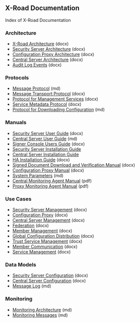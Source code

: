 ## X-Road Documentation

Index of X-Road Documentation

### Architecture

- [X-Road Architecture](Architecture/arc-g_x-road_arhitecture_1.4_Y-879-3.docx) (docx)
- [Security Server Architecture](Architecture/arc-ss_x-road_security_server_architecture_1.3_Y-879-5.docx) (docx)
- [Configuration Proxy Architecture](Architecture/arc-cp_x-road_configuration_proxy_architecture_1.2.1_Y-879-6.docx) (docx)
- [Central Server Architecture](Architecture/arc-cs_x-road_central_server_architecture_2.1.2_Y-879-4.docx) (docx)
- [Audit Log Events](Architecture/spec-al_x-road_audit_log_events_1.7_Y-883-17.docx) (docx)

### Protocols
- [Message Protocol](Protocols/pr-mess_x-road_message_protocol.md) (md)
- [Message Transport Protocol](Protocols/pr-messtransp_x-road_message_transport_protocol_2.2_Y-743-4.docx) (docx)
- [Protocol for Management Services](Protocols/pr-mserv_x-road_protocol_for_management_services_1.9_Y-883-29-1.docx) (docx)
- [Service Metadata Protocol](Protocols/pr-meta_x-road_service_metadata_protocol_2.1.5_Y-743-14.docx) (docx)
- [Protocol for Downloading Configuration](Protocols/pr-gconf_x-road_protocol_for_downloading_configuration.md) (md)

### Manuals

- [Security Server User Guide](Manuals/ug-ss_x-road_6_security_server_user_guide_2.14_Y-883-32.docx) (docx)
- [Central Server User Guide](Manuals/ug-cs_x-road_6_central_server_user_guide.md) (md)
- [Signer Console Users Guide](Manuals/ug-sc_x-road_signer-console_users_guide_2.5_Y-883-20.docx) (docx)
- [Security Server Installation Guide](Manuals/ig-ss_x-road_v6_security_server_installation_guide.md)
- [Central Server Installation Guide](Manuals/ig-cs_x-road_6_central_server_installation_guide.md)
- [HA Installation Guide](Manuals/ig-csha_x-road_6_ha_installation_guide_1.3.1_Y-883-19-1.docx) (docx)
- [Signed Document Download and Verification Manual](Manuals/ug-sigdoc_x-road_signed_document_download_and_verification_manual_1.4.1_Y-883-21.docx) (docx)
- [Configuration Proxy Manual](Manuals/ug-cp_x-road_v6_configuration_proxy_manual_2.0_Y-745-10.docx) (docx)
- [System Parameters](Manuals/ug-syspar_x-road_v6_system_parameters.md) (md)
- [Central Monitoring Agent Manual](Manuals/central_monitoring_agent_manual_1.1_Y-745-12.pdf) (pdf)
- [Proxy Monitoring Agent Manual](Manuals/proxy_monitoring_agent_manual_1.1_Y-745-13.pdf) (pdf)

### Use Cases
- [Security Server Management](UseCases/uc-ss_x-road_use_case_model_for_security_server_management_1.4_Y-883-4.docx) (docx)
- [Configuration Proxy](UseCases/uc-cp_x-road_configuration_proxy_use_case_model_1.2_Y-883-5.docx) (docx)
- [Central Server Management](UseCases/uc-cs_x-road_use_case_model_for_central_server_management_1.2_Y-883-6.docx) (docx)
- [Federation](UseCases/uc-fed_x-road_use_case_model_for_federation_1.1_Y-883-7.docx) (docx)
- [Member Management](UseCases/uc-member_x-road_use_case_model_for_member_management_1.4_Y-883-1.docx) (docx)
- [Global Configuration Distribution](UseCases/uc-gconf_x-road_use_case_model_for_global_configuration_distribution_1.4_Y-883-8.docx) (docx)
- [Trust Service Management](UseCases/uc-trust_x-road_use_case_model_for_trust_service_management_1.1.1_Y-883-9.docx) (docx)
- [Member Communication](UseCases/uc-mess_x-road_member_communication_use_case_model_1.5_Y-883-2.docx) (docx)
- [Service Management](UseCases/uc-service_x-road_use_case_model_for_service_management_1.6_Y-883-3.docx) (docx)

### Data Models

- [Security Server Configuration](DataModels/dm-ss_x-road_security_server_configuration._data_model_1.2_Y-883-12.docx) (docx)
- [Central Server Configuration](DataModels/dm-cs_x-road_central_server_configuration._data_model_1.3_Y-883-10.docx) (docx)
- [Message Log](DataModels/dm-ml_x-road_message_log_data_model.md) (md)

### Monitoring
- [Monitoring Architecture](EnvironmentalMonitoring/Monitoring-architecture.md) (md)
- [Monitoring Messages](EnvironmentalMonitoring/Monitoring-messages.md) (md)
